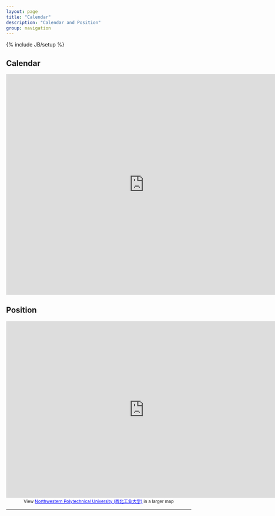 ```yaml
---
layout: page
title: "Calendar"
description: "Calendar and Position"
group: navigation
---
```

{% include JB/setup %}

## Calendar
<!-- [Google Calendar](https://www.google.com/calendar/render) -->
<center>
<iframe src="https://www.google.com/calendar/embed?height=600&amp;wkst=2&amp;hl=en&amp;bgcolor=%23FFFFFF&amp;src=xiangzengzhou%40gmail.com&amp;color=%23711616&amp;src=gne8k63fksjten4lg14uor4qsk%40group.calendar.google.com&amp;color=%232952A3&amp;src=en_gb.china%23holiday%40group.v.calendar.google.com&amp;color=%2328754E&amp;ctz=Asia%2FShanghai" style=" border-width:0 " width="750" height="600" frameborder="0" scrolling="no"></iframe>
</center>

## Position
<!-- [Google Map](https://www.google.com.hk/maps?ll=34.243595,108.858032&spn=1.33502,2.290649&t=p&z=9&brcurrent=3,0x0:0x0,1) -->
<center>
<iframe width="750" height="480" frameborder="0" scrolling="no" marginheight="0" marginwidth="0" src="https://www.google.com.hk/maps/ms?msa=0&amp;msid=209062915564128814646.0004e7247357cae51e8b1&amp;brcurrent=3,0x0:0x0,0&amp;ie=UTF8&amp;t=p&amp;ll=34.220887,108.926697&amp;spn=0.545059,0.878906&amp;z=10&amp;output=embed"></iframe><br /><small>View <a href="https://www.google.com.hk/maps/ms?msa=0&amp;msid=209062915564128814646.0004e7247357cae51e8b1&amp;brcurrent=3,0x0:0x0,0&amp;ie=UTF8&amp;t=p&amp;ll=34.220887,108.926697&amp;spn=0.545059,0.878906&amp;z=10&amp;source=embed" style="color:#0000FF;text-align:left">Northwestern Polytechnical University (西北工业大学)</a> in a larger map</small>
</center>

- - -


